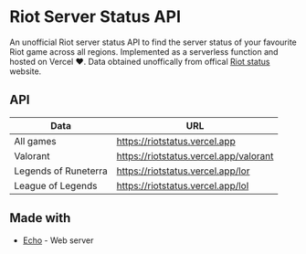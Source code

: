# Riot Server Status API

An unofficial Riot server status API to find the server status of your favourite Riot game across all regions. Implemented as a serverless function and hosted on Vercel ♥. Data obtained unoffically from offical [Riot status](https://status.riotgames.) website.

## API

| Data                 | URL                                    |
| -------------------- | -------------------------------------- |
| All games            | https://riotstatus.vercel.app          |
| Valorant             | https://riotstatus.vercel.app/valorant |
| Legends of Runeterra | https://riotstatus.vercel.app/lor      |
| League of Legends    | https://riotstatus.vercel.app/lol      |

## Made with

- [Echo](https://github.com/labstack/echo) - Web server
